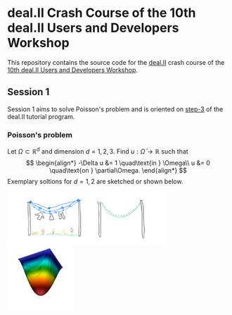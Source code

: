 # deal.II Crash Course of the 10th deal.II Users and Developers Workshop

This repository contains the source code for the [deal.II](https://www.dealii.org) crash course of the [10th deal.II Users and Developers Workshop](https://www.dealii.org/workshop-2023/).


## Session 1 
Session 1 aims to solve Poisson's problem and is oriented on [step-3](https://www.dealii.org/current/doxygen/deal.II/step_3.html) of the deal.II tutorial program. 

### Poisson's problem
Let $\Omega\subset\mathbb{R}^d$ and dimension $d=1,2,3$. Find $u:\bar{\Omega}\to\mathbb{R}$ such that
$$
\begin{align*}
    -\Delta u &= 1 \quad\text{in } \Omega\\
    u &= 0 \quad\text{on } \partial\Omega.
\end{align*}
$$
Exemplary soltions for $d=1,2$ are sketched or shown below.
<div style="text-align">
    <img src="images/high_fidelity_1d.png" alt="Poisson 2D" height="125"/>
    <img src="images/poisson_2d.png" alt="Poisson 2D" height="140"/>
</div>


